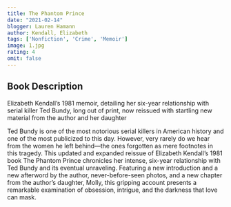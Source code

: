 ```yaml
---
title: The Phantom Prince 
date: "2021-02-14"
blogger: Lauren Hamann
author: Kendall, Elizabeth
tags: ['Nonfiction', 'Crime', 'Memoir']
image: 1.jpg
rating: 4
omit: false
---
```



## Book Description


Elizabeth Kendall’s 1981 memoir, detailing her six-year relationship with serial killer Ted Bundy, long out of print, now reissued with startling new material from the author and her daughter

Ted Bundy is one of the most notorious serial killers in American history and one of the most publicized to this day. However, very rarely do we hear from the women he left behind—the ones forgotten as mere footnotes in this tragedy. This updated and expanded reissue of Elizabeth Kendall’s 1981 book The Phantom Prince chronicles her intense, six-year relationship with Ted Bundy and its eventual unraveling. Featuring a new introduction and a new afterword by the author, never-before-seen photos, and a new chapter from the author’s daughter, Molly, this gripping account presents a remarkable examination of obsession, intrigue, and the darkness that love can mask.